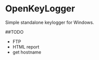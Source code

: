 OpenKeyLogger
=============

Simple standalone keylogger for Windows.

##TODO

- FTP
- HTML report
- get hostname
